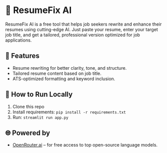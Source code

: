 
# 🧠 ResumeFix AI

ResumeFix AI is a free tool that helps job seekers rewrite and enhance their resumes using cutting-edge AI. Just paste your resume, enter your target job title, and get a tailored, professional version optimized for job applications.

## 🚀 Features
- Resume rewriting for better clarity, tone, and structure.
- Tailored resume content based on job title.
- ATS-optimized formatting and keyword inclusion.

## 🔧 How to Run Locally
1. Clone this repo
2. Install requirements: `pip install -r requirements.txt`
3. Run: `streamlit run app.py`

## 🌐 Powered by
- [OpenRouter.ai](https://openrouter.ai) – for free access to top open-source language models.
